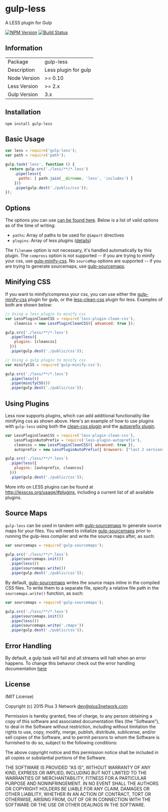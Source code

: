 gulp-less
=========

A LESS plugin for Gulp

[![NPM Version](https://img.shields.io/npm/v/gulp-less.svg)](https://www.npmjs.com/package/gulp-less)
[![Build Status](https://img.shields.io/travis/plus3network/gulp-less.svg)](https://travis-ci.org/plus3network/gulp-less)

## Information

<table>
<tr>
<td>Package</td><td>gulp-less</td>
</tr>
<tr>
<td>Description</td>
<td>Less plugin for gulp</td>
</tr>
<tr>
<td>Node Version</td>
<td>>= 0.10</td>
</tr>
<tr>
<td>Less Version</td>
<td>>= 2.x</td>
</tr>
<tr>
<td>Gulp Version</td>
<td>3.x</td>
</tr>
</table>

## Installation

```
npm install gulp-less
```

## Basic Usage

```js
var less = require('gulp-less');
var path = require('path');

gulp.task('less', function () {
  return gulp.src('./less/**/*.less')
    .pipe(less({
      paths: [ path.join(__dirname, 'less', 'includes') ]
    }))
    .pipe(gulp.dest('./public/css'));
});
```

## Options

The options you can use [can be found here](http://lesscss.org/#using-less-configuration). Below is a list of valid options as of the time of writing:

- `paths`: Array of paths to be used for `@import` directives
- `plugins`: Array of less plugins ([details](#using-plugins))

The `filename` option is not necessary, it's handled automatically by this plugin. The `compress` option is not supported -- if you are trying to minify your css, use [gulp-minify-css](https://github.com/jonathanepollack/gulp-minify-css). No `sourceMap` options are supported -- if you are trying to generate sourcemaps, use [gulp-sourcemaps](https://github.com/floridoo/gulp-sourcemaps).

## Minifying CSS

If you want to minify/compress your css, you can use either the [gulp-minify-css](https://github.com/jonathanepollack/gulp-minify-css) plugin for gulp, or the [less-clean-css](https://github.com/less/less-plugin-clean-css) plugin for less. Examples of both are shown below:

```js
// Using a less plugin to minify css
var LessPluginCleanCSS = require('less-plugin-clean-css'),
    cleancss = new LessPluginCleanCSS({ advanced: true });

gulp.src('./less/**/*.less')
  .pipe(less({
    plugins: [cleancss]
  }))
  .pipe(gulp.dest('./public/css'));
```

```js
// Using a gulp plugin to minify css
var minifyCSS = require('gulp-minify-css');

gulp.src('./less/**/*.less')
  .pipe(less())
  .pipe(minifyCSS())
  .pipe(gulp.dest('./public/css'));
```

## Using Plugins

Less now supports plugins, which can add additional functionality like minifying css as shown above. Here's an example of how to use plugins with `gulp-less` using both the [clean-css plugin](https://github.com/less/less-plugin-clean-css) and the [autoprefix plugin](https://github.com/less/less-plugin-autoprefix).

```js
var LessPluginCleanCSS = require('less-plugin-clean-css'),
    LessPluginAutoPrefix = require('less-plugin-autoprefix'),
    cleancss = new LessPluginCleanCSS({ advanced: true }),
    autoprefix = new LessPluginAutoPrefix({ browsers: ["last 2 versions"] });

gulp.src('./less/**/*.less')
  .pipe(less({
    plugins: [autoprefix, cleancss]
  }))
  .pipe(gulp.dest('./public/css'));
```

More info on LESS plugins can be found at http://lesscss.org/usage/#plugins, including a current list of all available plugins.

## Source Maps

`gulp-less` can be used in tandem with [gulp-sourcemaps](https://github.com/floridoo/gulp-sourcemaps) to generate source maps for your files. You will need to initialize [gulp-sourcemaps](https://github.com/floridoo/gulp-sourcemaps) prior to running the gulp-less compiler and write the source maps after, as such:

```js
var sourcemaps = require('gulp-sourcemaps');

gulp.src('./less/**/*.less')
  .pipe(sourcemaps.init())
  .pipe(less())
  .pipe(sourcemaps.write())
  .pipe(gulp.dest('./public/css'));
```

By default, [gulp-sourcemaps](https://github.com/floridoo/gulp-sourcemaps) writes the source maps inline in the compiled CSS files. To write them to a separate file, specify a relative file path in the `sourcemaps.write()` function, as such:

```js
var sourcemaps = require('gulp-sourcemaps');

gulp.src('./less/**/*.less')
  .pipe(sourcemaps.init())
  .pipe(less())
  .pipe(sourcemaps.write('./maps'))
  .pipe(gulp.dest('./public/css'));
```

## Error Handling

By default, a gulp task will fail and all streams will halt when an error happens. To change this behavior check out the error handling documentation [here](https://github.com/gulpjs/gulp/blob/master/docs/recipes/combining-streams-to-handle-errors.md)

## License

(MIT License)

Copyright (c) 2015 Plus 3 Network dev@plus3network.com

Permission is hereby granted, free of charge, to any person obtaining a copy of this software and associated documentation files (the "Software"), to deal in the Software without restriction, including without limitation the rights to use, copy, modify, merge, publish, distribute, sublicense, and/or sell copies of the Software, and to permit persons to whom the Software is furnished to do so, subject to the following conditions:

The above copyright notice and this permission notice shall be included in all copies or substantial portions of the Software.

THE SOFTWARE IS PROVIDED "AS IS", WITHOUT WARRANTY OF ANY KIND, EXPRESS OR IMPLIED, INCLUDING BUT NOT LIMITED TO THE WARRANTIES OF MERCHANTABILITY, FITNESS FOR A PARTICULAR PURPOSE AND NONINFRINGEMENT. IN NO EVENT SHALL THE AUTHORS OR COPYRIGHT HOLDERS BE LIABLE FOR ANY CLAIM, DAMAGES OR OTHER LIABILITY, WHETHER IN AN ACTION OF CONTRACT, TORT OR OTHERWISE, ARISING FROM, OUT OF OR IN CONNECTION WITH THE SOFTWARE OR THE USE OR OTHER DEALINGS IN THE SOFTWARE.
